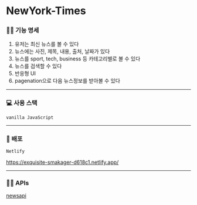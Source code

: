 # NewYork-Times

### ✍🏻 기능 명세

1. 유저는 최신 뉴스를 볼 수 있다
2. 뉴스에는 사진, 제목, 내용, 출처, 날짜가 있다
3. 뉴스를 sport, tech, business 등 카테고리별로 볼 수 있다
4. 뉴스를 검색할 수 있다
5. 반응형 UI
6. pagenation으로 다음 뉴스정보를 받아볼 수 있다

---

### 💻 사용 스택

`vanilla JavaScript` 

---

### 🎨 배포

`Netlify`

https://exquisite-smakager-d618c1.netlify.app/

---

### 🤙🏻 APIs

[newsapi](https://newsapi.org/docs/endpoints/top-headlines)
